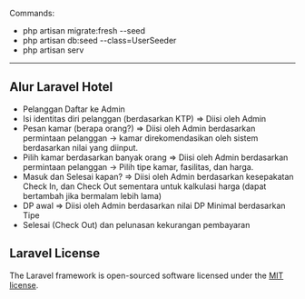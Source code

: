 Commands:
- php artisan migrate:fresh --seed
- php artisan db:seed --class=UserSeeder
- php artisan serv


<hr>

## Alur Laravel Hotel

- Pelanggan Daftar ke Admin
- Isi identitas diri pelanggan (berdasarkan KTP)    => Diisi oleh Admin
- Pesan kamar (berapa orang?)                       => Diisi oleh Admin berdasarkan permintaan pelanggan -> kamar direkomendasikan oleh sistem berdasarkan nilai yang diinput.
- Pilih kamar berdasarkan banyak orang              => Diisi oleh Admin berdasarkan permintaan pelanggan -> Pilih tipe kamar, fasilitas, dan harga.
- Masuk dan Selesai kapan?                          => Diisi oleh Admin berdasarkan kesepakatan Check In, dan Check Out sementara untuk kalkulasi harga (dapat bertambah jika bermalam lebih lama)
- DP awal                                           => Diisi oleh Admin berdasarkan nilai DP Minimal berdasarkan Tipe
- Selesai (Check Out) dan pelunasan kekurangan pembayaran


## Laravel License

The Laravel framework is open-sourced software licensed under the [MIT license](https://opensource.org/licenses/MIT).
